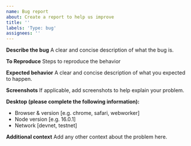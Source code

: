 ```yaml
---
name: Bug report
about: Create a report to help us improve
title: ''
labels: 'Type: bug'
assignees: ''
---
```


**Describe the bug**
A clear and concise description of what the bug is.

**To Reproduce**
Steps to reproduce the behavior

**Expected behavior**
A clear and concise description of what you expected to happen.

**Screenshots**
If applicable, add screenshots to help explain your problem.

**Desktop (please complete the following information):**

- Browser & version [e.g. chrome, safari, webworker]
- Node version [e.g. 16.0.1]
- Network [devnet, testnet]

**Additional context**
Add any other context about the problem here.
